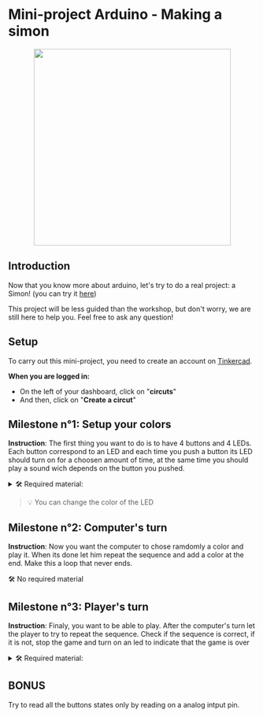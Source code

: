 # Mini-project Arduino - Making a simon
<p align="center">
  <img src="https://user-images.githubusercontent.com/3193712/44806323-03658480-ab9d-11e8-86b9-34c64f2b5966.gif" width="400"/>
</p>

## Introduction
Now that you know more about arduino, let's try to do a real project: a Simon! (you can try it [here](https://basisonderwijs.online/digibordtools/simon.html))

This project will be less guided than the workshop, but don't worry, we are still here to help you. Feel free to ask any question!

## Setup
To carry out this mini-project, you need to create an account on [Tinkercad](https://www.tinkercad.com).

**When you are logged in:**
* On the left of your dashboard, click on "**circuts**"
* And then, click on "**Create a circut**"

## Milestone n°1: Setup your colors
**Instruction**: The first thing you want to do is to have 4 buttons and 4 LEDs.
Each button correspond to an LED and each time you push a button its LED should turn on for a choosen amount of time, at the same time you should play a sound wich depends on the button you pushed.

<details>
    <summary> 🛠 Required material:</summary>

* Arduino
* BreadBoard
* Cable USB
* Jumpers
* 4 LEDs
* 4 Buttons
* 4 to 8 Resistors
* 1 Piezoelectric sensor

</details>

>:bulb: You can change the color of the LED

## Milestone n°2: Computer's turn
**Instruction**: Now you want the computer to chose ramdomly a color and play it. When its done let him repeat the sequence and add a color at the end. Make this a loop that never ends.

🛠 No required material

## Milestone n°3: Player's turn
**Instruction**: Finaly, you want to be able to play. After the computer's turn let the player to try to repeat the sequence. Check if the sequence is correct, if it is not, stop the game and turn on an led to indicate that the game is over

<details>
    <summary> 🛠 Required material:</summary>

* 1 LED
* 1 Resistor

</details>

## BONUS
Try to read all the buttons states only by reading on a analog intput pin.
